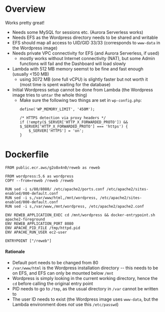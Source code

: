 # Overview

Works pretty great!

- Needs some MySQL for sessions etc. (Aurora Serverless works)
- Needs EFS as the Wordpress directory needs to be shared and writable
- EFS should map all access to UID/GID 33/33 (corresponds to `www-data` in the Wordpress image)
- Needs private VPC connectivity for EFS (and Aurora Serverless, if used)
  - mostly works without Internet connectivity (NAT), but some Admin functions will fail and the Dashboard will load slowly
- Lambda with 512 MB memory seemst to be fine and fast enough (usually <150 MB)
  - using 3072 MB (one full vCPU) is slightly faster but not worth it (most time is spent waiting for the database)
- Initial Wordpress setup cannot be done from Lambda (the Wordpress image tries to un`tar` the whole thing)
  - Make sure the following two things are set in `wp-config.php`:
    ```
    define('WP_MEMORY_LIMIT', '450M');
    
    /* HTTPS detection via proxy headers */
    if (!empty($_SERVER['HTTP_X_FORWARDED_PROTO']) && $_SERVER['HTTP_X_FORWARDED_PROTO'] === 'https') {
        $_SERVER['HTTPS'] = 'on';
    }
    ```

# Dockerfile

```
FROM public.ecr.aws/g2o8x4n0/reweb as reweb

FROM wordpress:5.6 as wordpress
COPY --from=reweb /reweb /reweb

RUN sed -i s/80/8080/ /etc/apache2/ports.conf /etc/apache2/sites-enabled/000-default.conf
RUN sed -i s,/var/www/html,/mnt/wordpress, /etc/apache2/sites-enabled/000-default.conf
RUN sed -i s,/var/www,/mnt/wordpress, /etc/apache2/apache2.conf

ENV REWEB_APPLICATION_EXEC cd /mnt/wordpress && docker-entrypoint.sh apache2-foreground
ENV REWEB_APPLICATION_PORT 8080
ENV APACHE_PID_FILE /tmp/httpd.pid
ENV APACHE_RUN_USER ec2-user

ENTRYPOINT ["/reweb"]
```

#### Rationale

- Default port needs to be changed from 80
- `/var/www/html` is the Wordpress installation directory -- this needs to be on EFS, and EFS can only be mounted below `/mnt`
- Wordpress is simply looking in the current working directory, hence the `cd` before calling the original entry point
- PID needs to go to `/tmp`, as the usual directory in `/var` cannot be written to
- The user ID needs to exist (the Wordpress image uses `www-data`, but the Lambda environment does *not* use this `/etc/passwd`)
